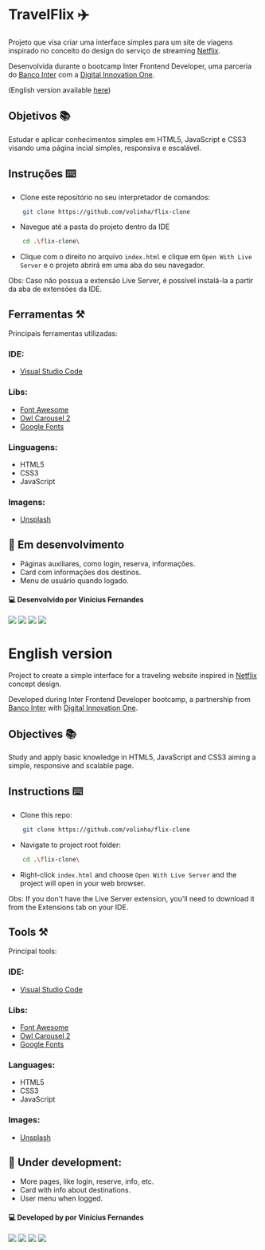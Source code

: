 # TravelFlix ✈️

Projeto que visa criar uma interface simples para um site de viagens inspirado no conceito do design do serviço de streaming [Netflix](https://www.netflix.com).

Desenvolvida durante o bootcamp Inter Frontend Developer, uma parceria do [Banco Inter](https://www.bancointer.com.br/) com a [Digital Innovation One](https://dio.me).

(English version available [here](#english-version))

## Objetivos 📚
Estudar e aplicar conhecimentos simples em HTML5, JavaScript e CSS3 visando uma página incial simples, responsiva e escalável.

## Instruções ⌨️
- Clone este repositório no seu interpretador de comandos:
```bash
    git clone https://github.com/volinha/flix-clone
```

- Navegue até a pasta do projeto dentro da IDE
```bash
    cd .\flix-clone\
```

- Clique com o direito no arquivo `index.html` e clique em `Open With Live Server` e o projeto abrirá em uma aba do seu navegador. 

Obs: Caso não possua a extensão Live Server, é possível instalá-la a partir da aba de extensões da IDE.

## Ferramentas ⚒️
Principais ferramentas utilizadas:
### IDE:
- [Visual Studio Code](https://code.visualstudio.com)

### Libs:
- [Font Awesome](https://fontawesome.com)
- [Owl Carousel 2](https://owlcarousel2.github.io/OwlCarousel2/)
- [Google Fonts](https://fonts.google.com)

### Linguagens:
- HTML5
- CSS3
- JavaScript

### Imagens: 
- [Unsplash](https://unsplash.com)

## 🚀 Em desenvolvimento

- Páginas auxiliares, como login, reserva, informações.
- Card com informações dos destinos.
- Menu de usuário quando logado.

#### 💻 Desenvolvido por Vinícius Fernandes
[<img src = "https://img.shields.io/badge/facebook-%231877F2.svg?&style=for-the-badge&logo=facebook&logoColor=white">](https://www.facebook.com/viniciusfvb)
[<img src="https://img.shields.io/badge/linkedin-%230077B5.svg?&style=for-the-badge&logo=linkedin&logoColor=white" />](https://www.linkedin.com/in/viniciusfernandesdev/)
[<img src="https://img.shields.io/badge/twitter-%231DA1F2.svg?&style=for-the-badge&logo=twitter&logoColor=white" />](https://twitter.com/volafernandes)
<a href = "mailto:viniciusfernandesdev@gmail.com"><img src="https://img.shields.io/badge/-Gmail-%23333?style=for-the-badge&logo=gmail&logoColor=white" target="_blank"></a>
<br />
#

# English version

Project to create a simple interface for a traveling website inspired in [Netflix](https://www.netflix.com) concept design.

Developed during Inter Frontend Developer bootcamp, a partnership from [Banco Inter](https://www.bancointer.com.br/) with [Digital Innovation One](https://dio.me).

## Objectives 📚
Study and apply basic knowledge in HTML5, JavaScript and CSS3 aiming a simple, responsive and scalable page.

## Instructions ⌨️
- Clone this repo:
```bash
    git clone https://github.com/volinha/flix-clone
```

- Navigate to project root folder:
```bash
    cd .\flix-clone\
```

- Right-click `index.html` and choose `Open With Live Server` and the project will open in your web browser. 

Obs: If you don't have the Live Server extension, you'll need to download it from the Extensions tab on your IDE.

## Tools ⚒️
Principal tools:
### IDE:
- [Visual Studio Code](https://code.visualstudio.com)

### Libs:
- [Font Awesome](https://fontawesome.com)
- [Owl Carousel 2](https://owlcarousel2.github.io/OwlCarousel2/)
- [Google Fonts](https://fonts.google.com)

### Languages:
- HTML5
- CSS3
- JavaScript

### Images: 
- [Unsplash](https://unsplash.com)

## 🚀 Under development:

- More pages, like login, reserve, info, etc.
- Card with info about destinations.
- User menu when logged.

#### 💻 Developed by por Vinícius Fernandes
[<img src = "https://img.shields.io/badge/facebook-%231877F2.svg?&style=for-the-badge&logo=facebook&logoColor=white">](https://www.facebook.com/viniciusfvb)
[<img src="https://img.shields.io/badge/linkedin-%230077B5.svg?&style=for-the-badge&logo=linkedin&logoColor=white" />](https://www.linkedin.com/in/viniciusfernandesdev/)
[<img src="https://img.shields.io/badge/twitter-%231DA1F2.svg?&style=for-the-badge&logo=twitter&logoColor=white" />](https://twitter.com/volafernandes)
<a href = "mailto:viniciusfernandesdev@gmail.com"><img src="https://img.shields.io/badge/-Gmail-%23333?style=for-the-badge&logo=gmail&logoColor=white" target="_blank"></a>
<br />